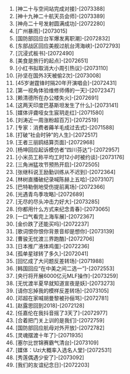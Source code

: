 
1. [神二十与空间站完成对接]-[2073388]
1. [神十九神二十航天员会师]-[2073389]
1. [神舟二十号发射圆满成功]-[2072280]
1. [广州暴雨]-[2073015]
1. [国防部回应台军爆发离职潮]-[2072832]
1. [东部战区回应美舰过航台湾海峡]-[2072793]
1. [沉浸式板书]-[2072490]
1. [美食是旅行的起点]-[2072651]
1. [小红书拟取消大小周引热议]-[2073110]
1. [孙坚在国外3天被偷2次]-[2073008]
1. [45岁谢霆锋时隔20年开演唱会]-[2072431]
1. [第一视角体验维修师傅的一天]-[2072347]
1. [赖清德所在办公楼失火]-[2072691]
1. [这两天印度巴基斯坦发生了什么]-[2073141]
1. [媒体评聋哑女生宸玥走红]-[2071580]
1. [刘涛近一周涨粉超百万]-[2072519]
1. [专家：消费者薅羊毛成过去式]-[2071588]
1. [打破“社会时钟”的人生]-[2072517]
1. [王者三丽鸥结算页面]-[2072968]
1. [杨坤回应起诉模仿者“四川芬达”]-[2072957]
1. [小米员工称平均工时12小时被约谈]-[2073176]
1. [三角洲猛攻节预热开启]-[2072505]
1. [张继科说王励勤训练从不迟到]-[2072364]
1. [林树直播破纪录喊陈赫上五哈]-[2073107]
1. [巴特勒倒地受伤提前离场]-[2072366]
1. [光遇青鸟季攻略]-[2072689]
1. [无尽的尽头冲击力好大]-[2073285]
1. [你都用什么方式来纪念青春]-[2073065]
1. [一口气看完上海车展]-[2072367]
1. [金价跌了还能买吗]-[2072237]
1. [歌词恨你恨你背景音却是想你]-[2073139]
1. [曹骏无忧渡三界跑酷]-[2072706]
1. [日本推广液体鸡蛋]-[2072236]
1. [孤单星球转了多久]-[2072041]
1. [回忆成了大问题反差转场]-[2071988]
1. [韩国回应“在中美之间二选一”]-[2072553]
1. [央行将开展6000亿元MLF操作]-[2073259]
1. [无忧渡半夏早就知道宣夜是妖]-[2073273]
1. [请你忘掉我的模样反差转场]-[2073105]
1. [邓超在家喊胡曼黎被孙俪骂]-[2072781]
1. [赵露思回到2018]-[2072128]
1. [任嘉伦在我抖音摇了3天了]-[2072977]
1. [合着把门关上训的是我们]-[2072759]
1. [国防部回应航母对外开放]-[2072782]
1. [灵魂摆渡十年了]-[2071935]
1. [塞尔比世锦赛霸气清台]-[2073109]
1. [媒体：Uzi大概率入选名人堂]-[2072531]
1. [秀莲偶遇少安了]-[2073092]
1. [我们的友谊纪念日]-[2072203]